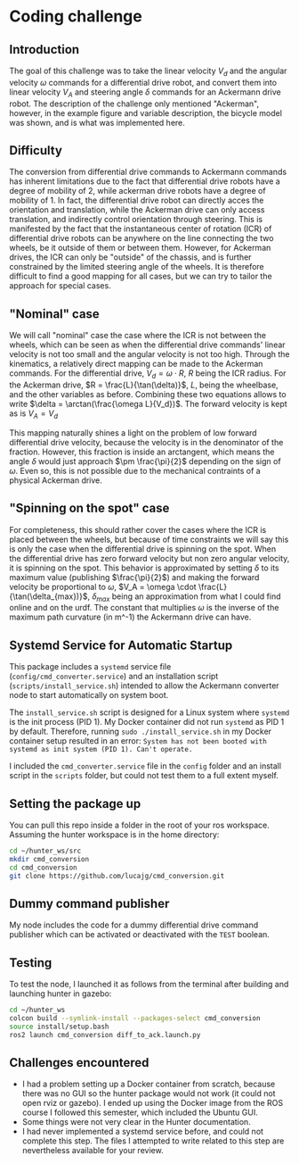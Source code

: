 # Coding challenge

## Introduction
The goal of this challenge was to take the linear velocity $V_d$ and the angular velocity $\omega$ commands for a differential drive robot, and convert them into linear velocity $V_A$ and steering angle $\delta$ commands for an Ackermann drive robot.
The description of the challenge only mentioned "Ackerman", however, in the example figure and variable description, the bicycle model was shown, and is what was implemented here.

## Difficulty
The conversion from differential drive commands to Ackermann commands has inherent limitations due to the fact that differential drive robots have a degree of mobility of 2, while ackerman drive robots have a degree of mobility of 1. 
In fact, the differential drive robot can directly acces the orientation and translation, while the Ackerman drive can only access translation, and indirectly control orientation through steering. 
This is manifested by the fact that the instantaneous center of rotation (ICR) of differential drive robots can be anywhere on the line connecting the two wheels, be it outside of them or between them. However, for Ackerman drives, the ICR can only be "outside" of the chassis, and is further constrained by the limited steering angle of the wheels.
It is therefore difficult to find a good mapping for all cases, but we can try to tailor the approach for special cases.

## "Nominal" case
We will call "nominal" case the case where the ICR is not between the wheels, which can be seen as when the differential drive commands' linear velocity is not too small and the angular velocity is not too high.
Through the kinematics, a relatively direct mapping can be made to the Ackerman commands. For the differential drive, $V_d = \omega \cdot R$, $R$ being the ICR radius. 
For the Ackerman drive, $R = \frac{L}{\tan(\delta)}$, $L$, being the wheelbase, and the other variables as before. Combining these two equations allows to write $\delta = \arctan(\frac{\omega L}{V_d})$. The forward velocity is kept as is $V_A = V_d$

This mapping naturally shines a light on the problem of low forward differential drive velocity, because the velocity is in the denominator of the fraction. However, this fraction is inside an arctangent, which means the angle $\delta$ would just approach $\pm \frac{\pi}{2}$ depending on the sign of $\omega$. 
Even so, this is not possible due to the mechanical contraints of a physical Ackerman drive.

## "Spinning on the spot" case
For completeness, this should rather cover the cases where the ICR is placed between the wheels, but because of time constraints we will say this is only the case when the differential drive is spinning on the spot.
When the differential drive has zero forward velocity but non zero angular velocity, it is spinning on the spot. This behavior is approximated by setting $\delta$ to its maximum value (publishing $\frac{\pi}{2}$) and making the forward velocity be proportional to $\omega$, $V_A = \omega \cdot \frac{L}{\tan(\delta_{max})}$, $\delta_{max}$ being an approximation from what I could find online and on the urdf. The constant that multiplies $\omega$ is the inverse of the maximum path curvature (in m^-1) the Ackermann drive can have. 


## Systemd Service for Automatic Startup

This package includes a `systemd` service file (`config/cmd_converter.service`) and an installation script (`scripts/install_service.sh`) intended to allow the Ackermann converter node to start automatically on system boot.

The `install_service.sh` script is designed for a Linux system where `systemd` is the init process (PID 1). My Docker container did not run `systemd` as PID 1 by default. Therefore, running `sudo ./install_service.sh` in my 
Docker container setup resulted in an error: `System has not been booted with systemd as init system (PID 1). Can't operate.`

I included the `cmd_converter.service` file in the `config` folder and an install script in the `scripts` folder, but could not test them to a full extent myself.

## Setting the package up
You can pull this repo inside a folder in the root of your ros workspace. Assuming the hunter workspace is in the home directory:
```bash
cd ~/hunter_ws/src
mkdir cmd_conversion
cd cmd_conversion
git clone https://github.com/lucajg/cmd_conversion.git
```

## Dummy command publisher
My node includes the code for a dummy differential drive command publisher which can be activated or deactivated with the `TEST` boolean.

## Testing
To test the node, I launched it as follows from the terminal after building and launching hunter in gazebo:
```bash
cd ~/hunter_ws
colcon build --symlink-install --packages-select cmd_conversion
source install/setup.bash
ros2 launch cmd_conversion diff_to_ack.launch.py
```

## Challenges encountered
- I had a problem setting up a Docker container from scratch, because there was no GUI so the hunter package would not work (it could not open rviz or gazebo). I ended up using the Docker image from the ROS course I followed this semester, which included the Ubuntu GUI.
- Some things were not very clear in the Hunter documentation.
- I had never implemented a systemd service before, and could not complete this step. The files I attempted to write related to this step are nevertheless available for your review.

